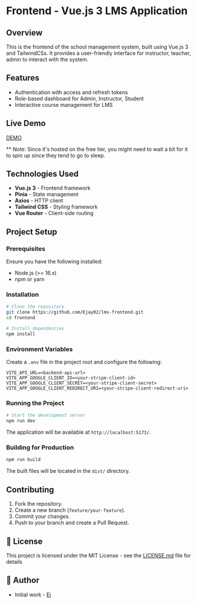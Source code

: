 # Frontend - Vue.js 3 LMS Application

## Overview

This is the frontend of the school management system, built using Vue.js 3 and TailwindCSs. It provides a user-friendly interface for instructor, teacher, admin to interact with the system.

## Features

- Authentication with access and refresh tokens
- Role-based dashboard for Admin, Instructor, Student
- Interactive course management for LMS

## Live Demo

[DEMO](https://ej-lms.netlify.app)

** Note: Since it's hosted on the free tier, you might need to wait a bit for it to spin up since they tend to go to sleep.

## Technologies Used

- **Vue.js 3** - Frontend framework
- **Pinia** - State management
- **Axios** - HTTP client
- **Tailwind CSS** - Styling framework
- **Vue Router** - Client-side routing

## Project Setup

### Prerequisites

Ensure you have the following installed:

- Node.js (>= 16.x)
- npm or yarn

### Installation

```bash
# Clone the repository
git clone https://github.com/Ejay02/lms-frontend.git
cd frontend

# Install dependencies
npm install
```

### Environment Variables

Create a `.env` file in the project root and configure the following:

```
VITE_API_URL=<backend-api-url>
VITE_APP_GOOGLE_CLIENT_ID=<your-stripe-client-id>
VITE_APP_GOOGLE_CLIENT_SECRET=<your-stripe-client-secret>
VITE_APP_GOOGLE_CLIENT_REDIRECT_URI=<your-stripe-client-redirect-uri>
```

### Running the Project

```bash
# Start the development server
npm run dev
```

The application will be available at `http://localhost:5173/`.

### Building for Production

```bash
npm run build
```

The built files will be located in the `dist/` directory.

## Contributing

1. Fork the repository.
2. Create a new branch (`feature/your-feature`).
3. Commit your changes.
4. Push to your branch and create a Pull Request.

## 📜 License

This project is licensed under the MIT License - see the [LICENSE.md](LICENSE.md) file for details

## 👥 Author

- Initial work - [Ej](https://github.com/Ejay02/lms-backend.git)
